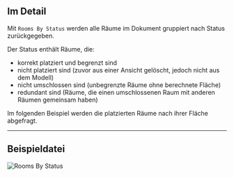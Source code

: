 ## Im Detail
Mit `Rooms By Status` werden alle Räume im Dokument gruppiert nach Status zurückgegeben.

Der Status enthält Räume, die:
- korrekt platziert und begrenzt sind
- nicht platziert sind (zuvor aus einer Ansicht gelöscht, jedoch nicht aus dem Modell)
- nicht umschlossen sind (unbegrenzte Räume ohne berechnete Fläche)
- redundant sind (Räume, die einen umschlossenen Raum mit anderen Räumen gemeinsam haben)

Im folgenden Beispiel werden die platzierten Räume nach ihrer Fläche abgefragt.
___
## Beispieldatei

![Rooms By Status](./DSRevitNodesUI.RoomsByStatus_img.jpg)

